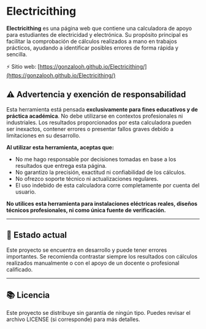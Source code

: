 # Electricithing

**Electricithing** es una página web que contiene una calculadora de apoyo para estudiantes de electricidad y electrónica. Su propósito principal es facilitar la comprobación de cálculos realizados a mano en trabajos prácticos, ayudando a identificar posibles errores de forma rápida y sencilla.

⚡ Sitio web: [https://gonzalooh.github.io/Electricithing/](https://gonzalooh.github.io/Electricithing/)

## ⚠️ Advertencia y exención de responsabilidad

Esta herramienta está pensada **exclusivamente para fines educativos y de práctica académica**. No debe utilizarse en contextos profesionales ni industriales. Los resultados proporcionados por esta calculadora pueden ser inexactos, contener errores o presentar fallos graves debido a limitaciones en su desarrollo.

**Al utilizar esta herramienta, aceptas que:**

- No me hago responsable por decisiones tomadas en base a los resultados que entrega esta página.
- No garantizo la precisión, exactitud ni confiabilidad de los cálculos.
- No ofrezco soporte técnico ni actualizaciones regulares.
- El uso indebido de esta calculadora corre completamente por cuenta del usuario.

**No utilices esta herramienta para instalaciones eléctricas reales, diseños técnicos profesionales, ni como única fuente de verificación.**

---

## 🚧 Estado actual

Este proyecto se encuentra en desarrollo y puede tener errores importantes. Se recomienda contrastar siempre los resultados con cálculos realizados manualmente o con el apoyo de un docente o profesional calificado.

---

## 📚 Licencia

Este proyecto se distribuye sin garantía de ningún tipo. Puedes revisar el archivo LICENSE (si corresponde) para más detalles.